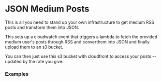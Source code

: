 # JSON Medium Posts

This is all you need to stand up your own infrastructure to get medium RSS posts and transform them into JSON.

This sets up a cloudwatch event that triggers a lambda to fetch the provided medium user's posts through RSS and converthem into JSON and finally upload them to an s3 bucket.

You can then just use this s3 bucket with cloudfront to access your posts -- updated by the rate you give.

### Examples